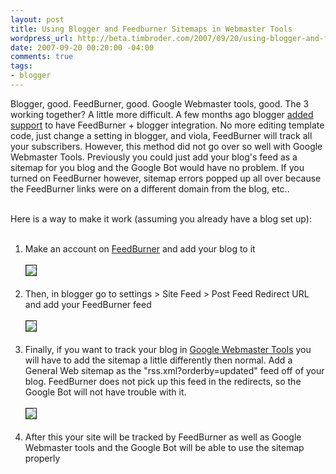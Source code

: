 ```yaml
--- 
layout: post
title: Using Blogger and Feedburner Sitemaps in Webmaster Tools
wordpress_url: http://beta.timbroder.com/2007/09/20/using-blogger-and-feedburner-sitemaps-in-webmaster-tools/
date: 2007-09-20 00:20:00 -04:00
comments: true
tags: 
- blogger
---
```

Blogger, good.  FeedBurner, good.  Google Webmaster tools, good.  The 3 working together? A little more difficult.  A few months ago blogger <a href="http://buzz.blogger.com/2007/07/attention-FeedBurner-fans.html">added support</a> to have FeedBurner + blogger integration.  No more editing template code, just change a setting in blogger, and viola, FeedBurner will track all your subscribers.  However, this method did not go over so well with Google Webmaster Tools.  Previously you could just add your blog's feed as a sitemap for you blog and the Google Bot would have no problem.  If you turned on FeedBurner however, sitemap errors popped up all over because the FeedBurner links were on a different domain from the blog, etc..<br /><br />

Here is a way to make it work (assuming you already have a blog set up):<br /><br />

<ol>
<li>Make an account on <a href="http://www.FeedBurner.com/fb/a/home">FeedBurner</a> and add your blog to it<br /><br />
<img src="http://lh6.google.com/timothy.broder/RvE7pPREi1I/AAAAAAAAMRQ/rgAU_migW2A/s400/feedburne.jpg?imgdl=1" border=1/><br /><br /></li>

<li>Then, in blogger go to settings > Site Feed > Post Feed Redirect URL and add your FeedBurner feed<br /><br />
<img src="http://lh6.google.com/timothy.broder/RvE7pPREi2I/AAAAAAAAMRY/yy7Obs753HM/s400/FeedBurner2.jpg?imgdl=1" border=1/><br /><br /></li>

<li>Finally, if you want to track your blog in <a href="www.google.com/webmasters/sitemaps/">Google Webmaster Tools</a> you will have to add the sitemap a little differently then normal.  Add a General Web sitemap as the "rss.xml?orderby=updated" feed off of your blog.  FeedBurner does not pick up this feed in the redirects, so the Google Bot will not have trouble with it.<br /><br />
<img src="http://lh3.google.com/timothy.broder/RvE7pfREi3I/AAAAAAAAMRg/s_PLXzrV9hE/s400/FeedBurner3.jpg?imgdl=1" border=1/><br /><br /></li>
<li>After this your site will be tracked by FeedBurner as well as Google Webmaster tools and the Google Bot will be able to use the sitemap properly<br /><br /></li>
</ol>
